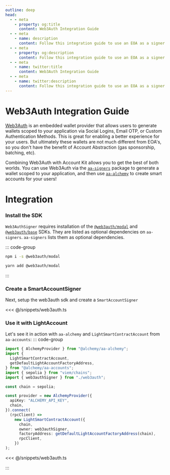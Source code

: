 ```yaml
---
outline: deep
head:
  - - meta
    - property: og:title
      content: Web3Auth Integration Guide
  - - meta
    - name: description
      content: Follow this integration guide to use an EOA as a signer with Account Kit, a vertically integrated stack for building apps that support ERC-4337.
  - - meta
    - property: og:description
      content: Follow this integration guide to use an EOA as a signer with Account Kit, a vertically integrated stack for building apps that support ERC-4337.
  - - meta
    - name: twitter:title
      content: Web3Auth Integration Guide
  - - meta
    - name: twitter:description
      content: Follow this integration guide to use an EOA as a signer with Account Kit, a vertically integrated stack for building apps that support ERC-4337.
---
```


# Web3Auth Integration Guide

[Web3Auth](https://web3auth.io/) is an embedded wallet provider that allows users to generate wallets scoped to your application via Social Logins, Email OTP, or Custom Authentication Methods. This is great for enabling a better experience for your users. But ultimately these wallets are not much different from EOA's, so you don't have the benefit of Account Abstraction (gas sponsorship, batching, etc).

Combining Web3Auth with Account Kit allows you to get the best of both worlds. You can use Web3Auth via the [`aa-signers`](/packages/aa-signers/index) package to generate a wallet scoped to your application, and then use [`aa-alchemy`](/packages/aa-alchemy/index) to create smart accounts for your users!

# Integration

### Install the SDK

`Web3AuthSigner` requires installation of the [`@web3auth/modal`](https://github.com/Web3Auth/web3auth-web/tree/master/packages/modal) and [`@web3auth/base`](https://github.com/Web3Auth/web3auth-web/tree/master/packages/base) SDKs. They are listed as optional dependencies on `aa-signers`. `aa-signers` lists them as optional dependencies.

::: code-group

```bash [npm]
npm i -s @web3auth/modal
```

```bash [yarn]
yarn add @web3auth/modal
```

:::

### Create a SmartAccountSigner

Next, setup the web3auth sdk and create a `SmartAccountSigner`

<<< @/snippets/web3auth.ts

### Use it with LightAccount

Let's see it in action with `aa-alchemy` and `LightSmartContractAccount` from `aa-accounts`:
::: code-group

```ts [example.ts]
import { AlchemyProvider } from "@alchemy/aa-alchemy";
import {
  LightSmartContractAccount,
  getDefaultLightAccountFactoryAddress,
} from "@alchemy/aa-accounts";
import { sepolia } from "viem/chains";
import { web3authSigner } from "./web3auth";

const chain = sepolia;

const provider = new AlchemyProvider({
  apiKey: "ALCHEMY_API_KEY",
  chain,
}).connect(
  (rpcClient) =>
    new LightSmartContractAccount({
      chain,
      owner: web3authSigner,
      factoryAddress: getDefaultLightAccountFactoryAddress(chain),
      rpcClient,
    })
);
```

<<< @/snippets/web3auth.ts

:::

